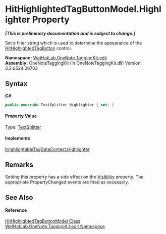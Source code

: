 # HitHighlightedTagButtonModel.Highlighter Property 
 _**\[This is preliminary documentation and is subject to change.\]**_

Set a filter string which is used to determine the appearance of the <a href="e0797c9e-c150-c273-e1aa-98d5d25e1ee1">HitHighlightedTagButton</a> control.

**Namespace:**&nbsp;<a href="60ca3730-00cd-fce3-4009-523f3952fd9e">WetHatLab.OneNote.TaggingKit.edit</a><br />**Assembly:**&nbsp;OneNoteTaggingKit (in OneNoteTaggingKit.dll) Version: 3.2.6524.26703

## Syntax

**C#**<br />
``` C#
public override TextSplitter Highlighter { set; }
```


#### Property Value
Type: <a href="5c86e52d-3022-b69b-22dd-5f5b010b0710">TextSplitter</a>

#### Implements
<a href="76e98002-0dec-6dfd-35db-8a946be252d1">IHighlightableTagDataContext.Highlighter</a><br />

## Remarks
Setting this property has a side effect on the <a href="a5b50973-666d-5f35-931a-1b0f88d9dea9">Visibility</a> property. The appropriate PropertyChanged events are fired as necessary.

## See Also


#### Reference
<a href="1a584032-82bb-f44d-e530-57c5be41deb6">HitHighlightedTagButtonModel Class</a><br /><a href="60ca3730-00cd-fce3-4009-523f3952fd9e">WetHatLab.OneNote.TaggingKit.edit Namespace</a><br />